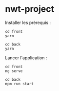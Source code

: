 # nwt-project
Installer les prérequis : 
```
cd front
yarn

cd back
yarn
```

Lancer l'application : 
```
cd front
ng serve

cd back
npm run start
```
